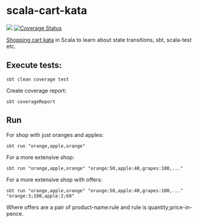 # scala-cart-kata

![](https://travis-ci.org/leannenorthrop/scala-cart-kata.svg?branch=master)
[![Coverage Status](https://coveralls.io/repos/leannenorthrop/scala-cart-kata/badge.svg?branch=master&service=github)](https://coveralls.io/github/leannenorthrop/scala-cart-kata?branch=master)

[Shopping cart kata](http://codekata.com/kata/kata09-back-to-the-checkout/) in Scala to learn about state transitions, sbt, scala-test etc.

## Execute tests:
```
sbt clean coverage test
```

Create coverage report:
```
sbt coverageReport
```
## Run
For shop with just oranges and apples:

```
sbt run "orange,apple,orange"
```
For a more extensive shop:

```
sbt run "orange,apple,orange" "orange:50,apple:40,grapes:100,..."
```

For a more extensive shop with offers:

```
sbt run "orange,apple,orange" "orange:50,apple:40,grapes:100,..." "orange:3;100,apple:2;60"
```

Where offers are a pair of product-name:rule and rule is quantity;price-in-pence.

